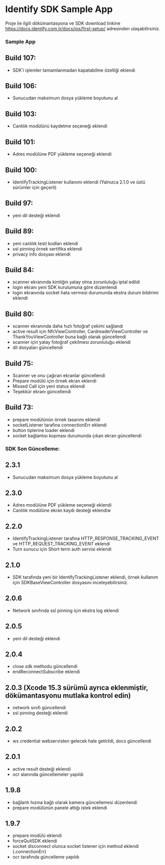 # Identify SDK Sample App
Proje ile ilgili dökümantasyona ve SDK download linkine https://docs.identify.com.tr/docs/ios/first-setup/ adresinden ulaşabilirsiniz.

### Sample App 

## Build 107:
- SDK'i işlemler tamamlanmadan kapatabilme özelliği eklendi

## Build 106:
- Sunucudan maksimum dosya yükleme boyutunu al

## Build 103:
- Canlılık modülünü kaydetme seçeneği eklendi

## Build 101:
- Adres modülüne PDF yükleme seçeneği eklendi

## Build 100:
- IdentifyTrackingListener kullanımı eklendi (Yalnızca 2.1.0 ve üstü sürümler için geçerli)

## Build 97:
- yeni dil desteği eklendi

## Build 89:
- yeni canlılık testi kodları eklendi
- ssl pinning örnek sertifika eklendi
- privacy info dosyası eklendi

## Build 84:
- scanner ekranında kimliğin yatay olma zorunluluğu iptal edildi
- login ekranı yeni SDK kurulumuna göre düzenlendi
- login ekranında socket hata vermesi durumunda ekstra durum bildirimi eklendi



## Build 80:
- scanner ekranında daha hızlı fotoğraf çekimi sağlandı 
- active result için NfcViewController, CardreaderViewController ve ThankYouViewController buna bağlı olarak güncellendi
- scanner için yatay fotoğraf çekilmesi zorunluluğu eklendi
- dil dosyaları güncellendi

## Build 75:
- Scanner ve onu çağıran ekranlar güncellendi
- Prepare modülü için örnek ekran eklendi
- Missed Call için yeni status eklendi
- Teşekkür ekranı güncellendi


## Build 73:
- prepare modülünün örnek tasarımı eklendi
- socketListener tarafına connectionErr eklendi
- button tiplerine loader eklendi
- socket bağlantısı kopması durumunda çıkan ekran güncellendi



### SDK Son Güncelleme:

## 2.3.1
- Sunucudan maksimum dosya yükleme boyutunu al

## 2.3.0
- Adres modülüne PDF yükleme seçeneği eklendi
- Canlılık modülüne ekran kaydı desteği eklendiw

## 2.2.0
- IdentifyTrackingListener tarafına HTTP_RESPONSE_TRACKING_EVENT ve HTTP_REQUEST_TRACKING_EVENT eklendi
- Turn sunucu için Short term auth servisi eklendi

## 2.1.0
- SDK tarafında yeni bir IdentifyTrackingListener eklendi, örnek kullanım için SDKBaseViewController dosyasını inceleyebilirsiniz.

## 2.0.6
- Network sınıfında ssl pinning için ekstra log eklendi

## 2.0.5
- yeni dil desteği eklendi

## 2.0.4
- close sdk methodu güncellendi
- endReconnectSubscribe eklendi

## 2.0.3 (Xcode 15.3 sürümü ayrıca eklenmiştir, dökümantasyonu mutlaka kontrol edin)
- network sınıfı güncellendi
- ssl pinning desteği eklendi

## 2.0.2
- ws credential webservisten gelecek hale getirildi, docs güncellendi

## 2.0.1
- active result desteği eklendi
- ocr alanında güncellemeler yapıldı

## 1.9.8
- bağlantı hızına bağlı olarak kamera güncellemesi düzenlendi
- prepare modülünün panele attığı istek eklendi

## 1.9.7
- prepare modülü eklendi
- forceQuitSDK eklendi
- socket disconnect olunca socket listener için method eklendi (.connectionErr)
- ocr tarafında güncelleme yapıldı
